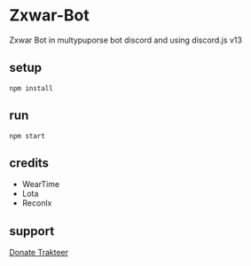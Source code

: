 # Zxwar-Bot
Zxwar Bot in multypuporse bot discord and using discord.js v13

## setup
```
npm install
```

## run
```
npm start
```

## credits
- WearTime
- Lota
- Reconlx

## support
[Donate Trakteer](https://trakteer.id/badriian24)
